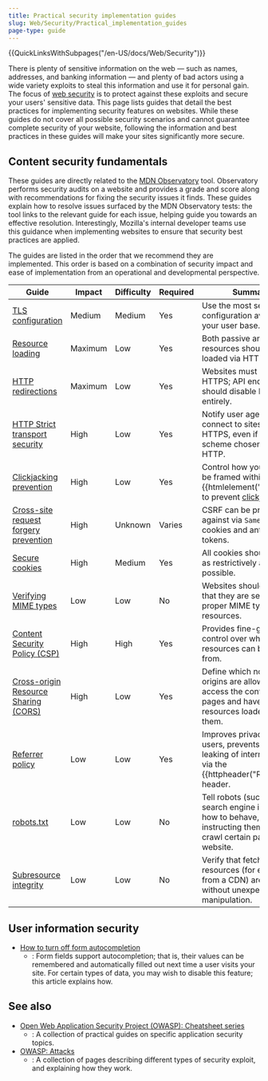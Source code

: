 ```yaml
---
title: Practical security implementation guides
slug: Web/Security/Practical_implementation_guides
page-type: guide
---
```


{{QuickLinksWithSubpages("/en-US/docs/Web/Security")}}

There is plenty of sensitive information on the web — such as names, addresses, and banking information — and plenty of bad actors using a wide variety exploits to steal this information and use it for personal gain. The focus of [web security](/en-US/docs/Web/Security) is to protect against these exploits and secure your users' sensitive data. This page lists guides that detail the best practices for implementing security features on websites. While these guides do not cover all possible security scenarios and cannot guarantee complete security of your website, following the information and best practices in these guides will make your sites significantly more secure.

## Content security fundamentals

These guides are directly related to the [MDN Observatory](/en-US/observatory/) tool. Observatory performs security audits on a website and provides a grade and score along with recommendations for fixing the security issues it finds. These guides explain how to resolve issues surfaced by the MDN Observatory tests: the tool links to the relevant guide for each issue, helping guide you towards an effective resolution. Interestingly, Mozilla's internal developer teams use this guidance when implementing websites to ensure that security best practices are applied.

The guides are listed in the order that we recommend they are implemented. This order is based on a combination of security impact and ease of implementation from an operational and developmental perspective.

| Guide                                                                                                                  | Impact  | Difficulty | Required | Summary                                                                                                                                |
| ---------------------------------------------------------------------------------------------------------------------- | ------- | ---------- | -------- | -------------------------------------------------------------------------------------------------------------------------------------- |
| [TLS configuration](/en-US/docs/Web/Security/Practical_implementation/TLS#tls_configuration)                           | Medium  | Medium     | Yes      | Use the most secure TLS configuration available for your user base.                                                                    |
| [Resource loading](/en-US/docs/Web/Security/Practical_implementation/TLS#resource_loading)                             | Maximum | Low        | Yes      | Both passive and active resources should be loaded via HTTPS.                                                                          |
| [HTTP redirections](/en-US/docs/Web/Security/Practical_implementation/TLS#http_redirections)                           | Maximum | Low        | Yes      | Websites must redirect to HTTPS; API endpoints should disable HTTP entirely.                                                           |
| [HTTP Strict transport security](/en-US/docs/Web/Security/Practical_implementation/TLS#http_strict_transport_security) | High    | Low        | Yes      | Notify user agents to only connect to sites over HTTPS, even if the scheme chosen was HTTP.                                            |
| [Clickjacking prevention](/en-US/docs/Web/Security/Practical_implementation/Clickjacking)                              | High    | Low        | Yes      | Control how your site may be framed within an {{htmlelement("iframe")}}, to prevent [clickjacking](/en-US/docs/Glossary/Clickjacking). |
| [Cross-site request forgery prevention](/en-US/docs/Web/Security/Practical_implementation/CSRF_prevention)             | High    | Unknown    | Varies   | CSRF can be protected against via `SameSite` cookies and anti-CSRF tokens.                                                             |
| [Secure cookies](/en-US/docs/Web/Security/Practical_implementation/Cookies)                                            | High    | Medium     | Yes      | All cookies should be set as restrictively as possible.                                                                                |
| [Verifying MIME types](/en-US/docs/Web/Security/Practical_implementation/MIME_types)                                   | Low     | Low        | No       | Websites should verify that they are setting the proper MIME types for all resources.                                                  |
| [Content Security Policy (CSP)](/en-US/docs/Web/Security/Practical_implementation/CSP)                                 | High    | High       | Yes      | Provides fine-grained control over where site resources can be loaded from.                                                            |
| [Cross-origin Resource Sharing (CORS)](/en-US/docs/Web/Security/Practical_implementation/CORS)                         | High    | Low        | Yes      | Define which non-same origins are allowed to access the content of pages and have resources loaded from them.                          |
| [Referrer policy](/en-US/docs/Web/Security/Practical_implementation/Referrer_policy)                                   | Low     | Low        | Yes      | Improves privacy for users, prevents the leaking of internal URLs via the {{httpheader("Referer")}} header.                            |
| [robots.txt](/en-US/docs/Web/Security/Practical_implementation/Robots_txt)                                             | Low     | Low        | No       | Tell robots (such as search engine indexers) how to behave, by instructing them not to crawl certain paths on the website.             |
| [Subresource integrity](/en-US/docs/Web/Security/Practical_implementation/SRI)                                         | Low     | Low        | No       | Verify that fetched resources (for example, from a CDN) are delivered without unexpected manipulation.                                 |

## User information security

- [How to turn off form autocompletion](/en-US/docs/Web/Security/Practical_implementation/Turning_off_form_autocompletion)
  - : Form fields support autocompletion; that is, their values can be remembered and automatically filled out next time a user visits your site. For certain types of data, you may wish to disable this feature; this article explains how.

## See also

- [Open Web Application Security Project (OWASP): Cheatsheet series](https://cheatsheetseries.owasp.org/)
  - : A collection of practical guides on specific application security topics.
- [OWASP: Attacks](https://owasp.org/www-community/attacks/)
  - : A collection of pages describing different types of security exploit, and explaining how they work.
